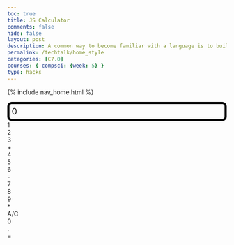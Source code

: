 ```yaml
---
toc: true
title: JS Calculator
comments: false
hide: false
layout: post
description: A common way to become familiar with a language is to build a calculator.  This calculator shows off button with actions.
permalink: /techtalk/home_style
categories: [C7.0]
courses: { compsci: {week: 5} }
type: hacks
---
```


<!-- 
Hack 0: Right justify result
Hack 1: Test conditions on small, big, and decimal numbers, report on findings. Fix issues.
Hack 2: Add the common math operation that is missing from calculator
Hack 3: Implement 1 number operation (ie SQRT) 
-->

<!-- 
HTML implementation of the calculator. 
-->

{% include nav_home.html %}

<!-- 
    Style and Action are aligned with HRML class definitions
    style.css contains majority of style definition (number, operation, clear, and equals)
    - The div calculator-container sets 4 elements to a row
    Background is credited to Vanta JS and is implemented at bottom of this page
-->
<style>
  .calculator-output {
    /* calulator output 
      top bar shows the results of the calculator;
      result to take up the entirety of the first row;
      span defines 4 columns and 1 row
    */
    grid-column: span 4;
    grid-row: span 1;
  
    border-radius: 10px;
    padding: 0.25em;
    font-size: 20px;
    border: 5px solid black;
  
    display: flex;
    align-items: center;
  }
</style>

<!-- Add a container for the animation -->
<div id="animation">
  <div class="calculator-container">
      <!--result-->
      <div class="calculator-output" id="output">0</div>
      <!--row 1-->
      <div class="calculator-number">1</div>
      <div class="calculator-number">2</div>
      <div class="calculator-number">3</div>
      <div class="calculator-operation">+</div>
      <!--row 2-->
      <div class="calculator-number">4</div>
      <div class="calculator-number">5</div>
      <div class="calculator-number">6</div>
      <div class="calculator-operation">-</div>
      <!--row 3-->
      <div class="calculator-number">7</div>
      <div class="calculator-number">8</div>
      <div class="calculator-number">9</div>
      <div class="calculator-operation">*</div>
      <!--row 4-->
      <div class="calculator-clear">A/C</div>
      <div class="calculator-number">0</div>
      <div class="calculator-number">.</div>
      <div class="calculator-equals">=</div>
  </div>
</div>

<!-- JavaScript (JS) implementation of the calculator. -->
<script>
// initialize important variables to manage calculations
var firstNumber = null;
var operator = null;
var nextReady = true;
// build objects containing key elements
const output = document.getElementById("output");
const numbers = document.querySelectorAll(".calculator-number");
const operations = document.querySelectorAll(".calculator-operation");
const clear = document.querySelectorAll(".calculator-clear");
const equals = document.querySelectorAll(".calculator-equals");

// Number buttons listener
numbers.forEach(button => {
  button.addEventListener("click", function() {
    number(button.textContent);
  });
});

// Number action
function number (value) { // function to input numbers into the calculator
    if (value != ".") {
        if (nextReady == true) { // nextReady is used to tell the computer when the user is going to input a completely new number
            output.innerHTML = value;
            if (value != "0") { // if statement to ensure that there are no multiple leading zeroes
                nextReady = false;
            }
        } else {
            output.innerHTML = output.innerHTML + value; // concatenation is used to add the numbers to the end of the input
        }
    } else { // special case for adding a decimal; can't have two decimals
        if (output.innerHTML.indexOf(".") == -1) {
            output.innerHTML = output.innerHTML + value;
            nextReady = false;
        }
    }
}

// Operation buttons listener
operations.forEach(button => {
  button.addEventListener("click", function() {
    operation(button.textContent);
  });
});

// Operator action
function operation (choice) { // function to input operations into the calculator
    if (firstNumber == null) { // once the operation is chosen, the displayed number is stored into the variable firstNumber
        firstNumber = parseInt(output.innerHTML);
        nextReady = true;
        operator = choice;
        return; // exits function
    }
    // occurs if there is already a number stored in the calculator
    firstNumber = calculate(firstNumber, parseFloat(output.innerHTML)); 
    operator = choice;
    output.innerHTML = firstNumber.toString();
    nextReady = true;
}

// Calculator
function calculate (first, second) { // function to calculate the result of the equation
    let result = 0;
    switch (operator) {
        case "+":
            result = first + second;
            break;
        case "-":
            result = first - second;
            break;
        case "*":
            result = first * second;
            break;
        case "/":
            result = first / second;
            break;
        default: 
            break;
    }
    return result;
}

// Equals button listener
equals.forEach(button => {
  button.addEventListener("click", function() {
    equal();
  });
});

// Equal action
function equal () { // function used when the equals button is clicked; calculates equation and displays it
    firstNumber = calculate(firstNumber, parseFloat(output.innerHTML));
    output.innerHTML = firstNumber.toString();
    nextReady = true;
}

// Clear button listener
clear.forEach(button => {
  button.addEventListener("click", function() {
    clearCalc();
  });
});

// A/C action
function clearCalc () { // clears calculator
    firstNumber = null;
    output.innerHTML = "0";
    nextReady = true;
}
</script>

<!-- 
Vanta animations just for fun, load JS onto the page
-->
<script src="/teacher/assets/js/three.r119.min.js"></script>
<script src="/teacher/assets/js/vanta.halo.min.js"></script>
<script src="/teacher/assets/js/vanta.birds.min.js"></script>
<script src="/teacher/assets/js/vanta.net.min.js"></script>
<script src="/teacher/assets/js/vanta.rings.min.js"></script>

<script>
// setup vanta scripts as functions
var vantaInstances = {
  halo: VANTA.HALO,
  birds: VANTA.BIRDS,
  net: VANTA.NET,
  rings: VANTA.RINGS
};

// obtain a random vanta function
var vantaInstance = vantaInstances[Object.keys(vantaInstances)[Math.floor(Math.random() * Object.keys(vantaInstances).length)]];

// run the animation
vantaInstance({
  el: "#animation",
  mouseControls: true,
  touchControls: true,
  gyroControls: false
});
</script>